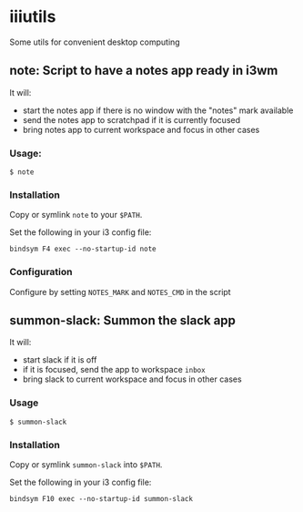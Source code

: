 # iiiutils
Some utils for convenient desktop computing

## note: Script to have a notes app ready in i3wm

It will:
- start the notes app if there is no window with the "notes" mark available
- send the notes app to scratchpad if it is currently focused
- bring notes app to current workspace and focus in other cases

### Usage:
```console
$ note
```

### Installation
Copy or symlink `note` to your `$PATH`.

Set the following in your i3 config file:
```
bindsym F4 exec --no-startup-id note
```

### Configuration
Configure by setting `NOTES_MARK` and `NOTES_CMD` in the script

## summon-slack: Summon the slack app

It will:
- start slack if it is off
- if it is focused, send the app to workspace `inbox`
- bring slack to current workspace and focus in other cases

### Usage
```console
$ summon-slack
```

### Installation
Copy or symlink `summon-slack` into `$PATH`.

Set the following in your i3 config file:
```
bindsym F10 exec --no-startup-id summon-slack
```
